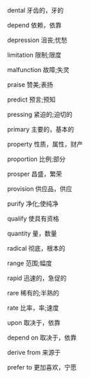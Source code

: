 dental       牙齿的，牙的

depend       依赖，依靠

depression   沮丧;忧愁

limitation   限制;限度

malfunction  故障;失灵

praise       赞美;表扬

predict      预言;预知

pressing     紧迫的;迫切的

primary      主要的，基本的

property     性质，属性，财产

proportion   比例;部分

prosper      昌盛，繁荣

provision    供应品，供应

purify       净化;使纯净

qualify      使具有资格

quantity     量，数量

radical      彻底，根本的

range        范围;幅度

rapid        迅速的，急促的

rare         稀有的;半熟的

rate         比率，率;速度

upon         取决于，依靠

depend on    取决于，依靠

derive from  来源于

prefer to    更加喜欢，宁愿

